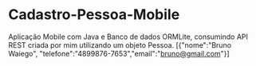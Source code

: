 # Cadastro-Pessoa-Mobile

Aplicação Mobile com Java e Banco de dados ORMLite, consumindo API REST criada por mim 
utilizando um objeto Pessoa. [{"nome":"Bruno Waiego", "telefone":"4899876-7653","email":"bruno@gmail.com"}]
